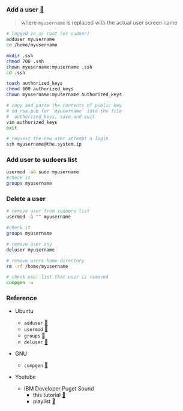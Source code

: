 ### Add a user [:link:]()
> where `myusername` is replaced with the
> actual user screen name

```bash
# logged in as root (or sudoer)
adduser myusername
cd /home/myusername

mkdir .ssh
chmod 700 .ssh
chown myusername:myusername .ssh
cd .ssh

touch authorized_keys
chmod 600 authorized_keys
chown myusername:myusername authorized_keys

# copy and paste the contents of public key
# id_rsa.pub for `myusername` into the file
#  authorized_keys, save and quit
vim authorized_keys
exit

# request the new user attempt a login
ssh myusername@the.system.ip
```

### Add user to sudoers list
```bash
usermod -aG sudo myusername
#check it
groups myusername
```

### Delete a user

```bash
# remove user from sudoers list
usermod -G "" myusername

#check it
groups myusername

# remove user any
deluser myusername

# remove users home directory
rm -rf /home/myusername

# check user list that user is removed
compgen -u
```

### Reference
* Ubuntu
  * `adduser` [:link:](http://manpages.ubuntu.com/manpages/bionic/en/man8/adduser.8.html)
  * `usermod` [:link:](http://manpages.ubuntu.com/manpages/bionic/en/man8/usermod.8.html)
  * `groups` [:link:](http://manpages.ubuntu.com/manpages/bionic/en/man1/groups.1.html)
  * `deluser` [:link:](http://manpages.ubuntu.com/manpages/bionic/en/man8/deluser.8.html)
* GNU
  * `compgen` [:link:](https://www.gnu.org/software/bash/manual/html_node/Programmable-Completion-Builtins.html)

* Youtube
  * IBM Developer Puget Sound
    * this tutorial [:link:](https://www.youtube.com/watch?v=j-fvecza1tM)
    * playlist [:link:](https://www.youtube.com/playlist?list=PL-j7VyctKguuCO8WkzaYauh4NosbtGLC_)
